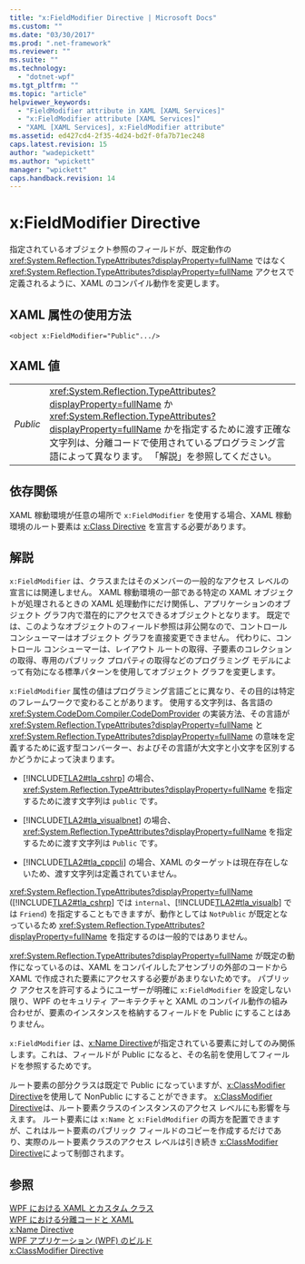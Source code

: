 ```yaml
---
title: "x:FieldModifier Directive | Microsoft Docs"
ms.custom: ""
ms.date: "03/30/2017"
ms.prod: ".net-framework"
ms.reviewer: ""
ms.suite: ""
ms.technology: 
  - "dotnet-wpf"
ms.tgt_pltfrm: ""
ms.topic: "article"
helpviewer_keywords: 
  - "FieldModifier attribute in XAML [XAML Services]"
  - "x:FieldModifier attribute [XAML Services]"
  - "XAML [XAML Services], x:FieldModifier attribute"
ms.assetid: ed427cd4-2f35-4d24-bd2f-0fa7b71ec248
caps.latest.revision: 15
author: "wadepickett"
ms.author: "wpickett"
manager: "wpickett"
caps.handback.revision: 14
---
```

# x:FieldModifier Directive
指定されているオブジェクト参照のフィールドが、既定動作の <xref:System.Reflection.TypeAttributes?displayProperty=fullName> ではなく <xref:System.Reflection.TypeAttributes?displayProperty=fullName> アクセスで定義されるように、XAML のコンパイル動作を変更します。  
  
## XAML 属性の使用方法  
  
```  
<object x:FieldModifier="Public".../>  
```  
  
## XAML 値  
  
|||  
|-|-|  
|*Public*|<xref:System.Reflection.TypeAttributes?displayProperty=fullName> か <xref:System.Reflection.TypeAttributes?displayProperty=fullName> かを指定するために渡す正確な文字列は、分離コードで使用されているプログラミング言語によって異なります。  「解説」を参照してください。|  
  
## 依存関係  
 XAML 稼動環境が任意の場所で `x:FieldModifier` を使用する場合、XAML 稼動環境のルート要素は [x:Class Directive](../../../docs/framework/xaml-services/x-class-directive.md) を宣言する必要があります。  
  
## 解説  
 `x:FieldModifier` は、クラスまたはそのメンバーの一般的なアクセス レベルの宣言には関連しません。  XAML 稼動環境の一部である特定の XAML オブジェクトが処理されるときの XAML 処理動作にだけ関係し、アプリケーションのオブジェクト グラフ内で潜在的にアクセスできるオブジェクトとなります。  既定では、このようなオブジェクトのフィールド参照は非公開なので、コントロール コンシューマーはオブジェクト グラフを直接変更できません。  代わりに、コントロール コンシューマーは、レイアウト ルートの取得、子要素のコレクションの取得、専用のパブリック プロパティの取得などのプログラミング モデルによって有効になる標準パターンを使用してオブジェクト グラフを変更します。  
  
 `x:FieldModifier` 属性の値はプログラミング言語ごとに異なり、その目的は特定のフレームワークで変わることがあります。  使用する文字列は、各言語の <xref:System.CodeDom.Compiler.CodeDomProvider> の実装方法、その言語が <xref:System.Reflection.TypeAttributes?displayProperty=fullName> と <xref:System.Reflection.TypeAttributes?displayProperty=fullName> の意味を定義するために返す型コンバーター、およびその言語が大文字と小文字を区別するかどうかによって決まります。  
  
-   [!INCLUDE[TLA2#tla_cshrp](../../../includes/tla2sharptla-cshrp-md.md)] の場合、<xref:System.Reflection.TypeAttributes?displayProperty=fullName> を指定するために渡す文字列は `public` です。  
  
-   [!INCLUDE[TLA2#tla_visualbnet](../../../includes/tla2sharptla-visualbnet-md.md)] の場合、<xref:System.Reflection.TypeAttributes?displayProperty=fullName> を指定するために渡す文字列は `Public` です。  
  
-   [!INCLUDE[TLA2#tla_cppcli](../../../includes/tla2sharptla-cppcli-md.md)] の場合、XAML のターゲットは現在存在しないため、渡す文字列は定義されていません。  
  
 <xref:System.Reflection.TypeAttributes?displayProperty=fullName> \([!INCLUDE[TLA2#tla_cshrp](../../../includes/tla2sharptla-cshrp-md.md)] では `internal`、[!INCLUDE[TLA2#tla_visualb](../../../includes/tla2sharptla-visualb-md.md)] では `Friend`\) を指定することもできますが、動作としては `NotPublic` が既定となっているため <xref:System.Reflection.TypeAttributes?displayProperty=fullName> を指定するのは一般的ではありません。  
  
 <xref:System.Reflection.TypeAttributes?displayProperty=fullName> が既定の動作になっているのは、XAML をコンパイルしたアセンブリの外部のコードから XAML で作成された要素にアクセスする必要があまりないためです。  パブリック アクセスを許可するようにユーザーが明確に `x:FieldModifier` を設定しない限り、WPF のセキュリティ アーキテクチャと XAML のコンパイル動作の組み合わせが、要素のインスタンスを格納するフィールドを Public にすることはありません。  
  
 `x:FieldModifier` は、[x:Name Directive](../../../docs/framework/xaml-services/x-name-directive.md)が指定されている要素に対してのみ関係します。これは、フィールドが Public になると、その名前を使用してフィールドを参照するためです。  
  
 ルート要素の部分クラスは既定で Public になっていますが、[x:ClassModifier Directive](../../../docs/framework/xaml-services/x-classmodifier-directive.md)を使用して NonPublic にすることができます。  [x:ClassModifier Directive](../../../docs/framework/xaml-services/x-classmodifier-directive.md)は、ルート要素クラスのインスタンスのアクセス レベルにも影響を与えます。  ルート要素には `x:Name` と `x:FieldModifier` の両方を配置できますが、これはルート要素のパブリック フィールドのコピーを作成するだけであり、実際のルート要素クラスのアクセス レベルは引き続き [x:ClassModifier Directive](../../../docs/framework/xaml-services/x-classmodifier-directive.md)によって制御されます。  
  
## 参照  
 [WPF における XAML とカスタム クラス](../../../docs/framework/wpf/advanced/xaml-and-custom-classes-for-wpf.md)   
 [WPF における分離コードと XAML](../../../docs/framework/wpf/advanced/code-behind-and-xaml-in-wpf.md)   
 [x:Name Directive](../../../docs/framework/xaml-services/x-name-directive.md)   
 [WPF アプリケーション \(WPF\) のビルド](../../../docs/framework/wpf/app-development/building-a-wpf-application-wpf.md)   
 [x:ClassModifier Directive](../../../docs/framework/xaml-services/x-classmodifier-directive.md)